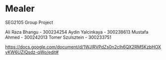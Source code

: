 # Mealer

SEG2105 Group Project

Ali Raza Bhangu - 300234254
Aydin Yalcinkaya - 300238613
Mustafa Ahmed - 300242013
Tomer Szulsztein - 300233751

https://docs.google.com/document/d/1WJIRVPdZs0n2clh6QX2RM5KzbHOXvKW6UZIQsdz-qWo/edit#
